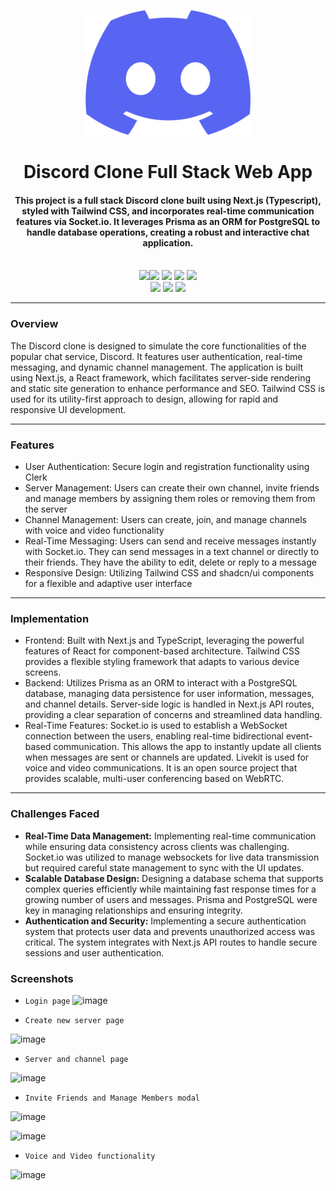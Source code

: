 <p align="center">
 <a> <img height=200px src="./public/logo.png" alt="Discord Logo"> </a>
</p>

<h1 align="center">Discord Clone Full Stack Web App</h1>
<div align="center">
     <h4 align="center">This project is a full stack Discord clone built using Next.js (Typescript), styled with Tailwind CSS, and incorporates real-time communication features via Socket.io. It leverages Prisma as an ORM for PostgreSQL to handle database operations, creating a robust and interactive chat application.
     </h4><br/>
     <img src="https://img.shields.io/badge/Next-black?style=for-the-badge&logo=next.js&logoColor=white"/><img  
       src="https://img.shields.io/badge/typescript-%23007ACC.svg?style=for-the-badge&logo=typescript&logoColor=white"/> <img 
       src="https://img.shields.io/badge/tailwindcss-%2338B2AC.svg?style=for-the-badge&logo=tailwind-css&logoColor=white"/> <img 
       src="https://img.shields.io/badge/Prisma-3982CE?style=for-the-badge&logo=Prisma&logoColor=white"/> <img 
       src="https://img.shields.io/badge/postgres-%23316192.svg?style=for-the-badge&logo=postgresql&logoColor=white"/><br/>
  <img src="https://img.shields.io/badge/react-%2320232a.svg?style=for-the-badge&logo=react&logoColor=%2361DAFB"/>
  <img src="https://img.shields.io/badge/-React%20Query-FF4154?style=for-the-badge&logo=react%20query&logoColor=white"/>
  <img src="https://img.shields.io/badge/Socket.io-black?style=for-the-badge&logo=socket.io&badgeColor=010101"/>
</div>

-----------------------------------------
### Overview
The Discord clone is designed to simulate the core functionalities of the popular chat service, Discord. It features user authentication, real-time messaging, and dynamic channel management. The application is built using Next.js, a React framework, which facilitates server-side rendering and static site generation to enhance performance and SEO. Tailwind CSS is used for its utility-first approach to design, allowing for rapid and responsive UI development.

-----------------------------------------

### Features

* User Authentication: Secure login and registration functionality using Clerk
* Server Management: Users can create their own channel, invite friends and manage members by assigning them roles or removing them from the server
* Channel Management: Users can create, join, and manage channels with voice and video functionality
* Real-Time Messaging: Users can send and receive messages instantly with Socket.io. They can send messages in a text channel or directly to their friends. They have the ability to edit, delete or reply to a message
* Responsive Design: Utilizing Tailwind CSS and shadcn/ui components for a flexible and adaptive user interface

-----------------------------------------

### Implementation
* Frontend: Built with Next.js and TypeScript, leveraging the powerful features of React for component-based architecture. Tailwind CSS provides a flexible styling framework that adapts to various device screens.
* Backend: Utilizes Prisma as an ORM to interact with a PostgreSQL database, managing data persistence for user information, messages, and channel details. Server-side logic is handled in Next.js API routes, providing a clear separation of concerns and streamlined data handling.
* Real-Time Features: Socket.io is used to establish a WebSocket connection between the users, enabling real-time bidirectional event-based communication. This allows the app to instantly update all clients when messages are sent or channels are updated. Livekit is used for voice and video communications. It is an open source project that provides scalable, multi-user conferencing based on WebRTC.

-----------------------------------------

### Challenges Faced
* **Real-Time Data Management:** Implementing real-time communication while ensuring data consistency across clients was challenging. Socket.io was utilized to manage websockets for live data transmission but required careful state management to sync with the UI updates.
* **Scalable Database Design:** Designing a database schema that supports complex queries efficiently while maintaining fast response times for a growing number of users and messages. Prisma and PostgreSQL were key in managing relationships and ensuring integrity.
* **Authentication and Security:** Implementing a secure authentication system that protects user data and prevents unauthorized access was critical. The system integrates with Next.js API routes to handle secure sessions and user authentication.


### Screenshots
* `Login page`
![image](https://github.com/ShivamSpm/Discord-Clone-Fullstack/assets/43480557/ad704422-d3ad-4b8f-b83f-5238fc0c7214)

* `Create new server page`

![image](https://github.com/ShivamSpm/Discord-Clone-Fullstack/assets/43480557/2a869973-a2bf-4035-9531-a88d6c78e703)


* `Server and channel page`

![image](https://github.com/ShivamSpm/Discord-Clone-Fullstack/assets/43480557/b644b7ba-cd44-4219-be21-6374411c9420)


* `Invite Friends and Manage Members modal`

![image](https://github.com/ShivamSpm/Discord-Clone-Fullstack/assets/43480557/63425953-b88a-4adf-9202-ff4f49f6550f)

![image](https://github.com/ShivamSpm/Discord-Clone-Fullstack/assets/43480557/d2e5d2f9-b5ed-4933-aec4-997733c825bf)


* `Voice and Video functionality`

![image](https://github.com/ShivamSpm/Discord-Clone-Fullstack/assets/43480557/b0f2b0b5-c33d-4259-8031-a7d0365739bf)



